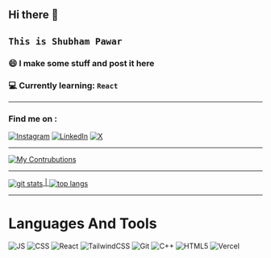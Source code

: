 ## Hi there 👋

## ```This is Shubham Pawar```

### 😄 I make some stuff and post it here

### 💻 Currently learning: ```React```


---

### Find me on : 
[![Instagram](https://img.shields.io/badge/Instagram-%23E4405F.svg?logo=Instagram&logoColor=white)](https://instagram.com/shubham.__2006) [![LinkedIn](https://img.shields.io/badge/LinkedIn-%230077B5.svg?logo=linkedin&logoColor=white)](https://linkedin.com/in/shubhamxpawar) [![X](https://img.shields.io/badge/X-black.svg?logo=X&logoColor=white)](https://x.com/Shubhamxpawar) 


---

[![My Contrubutions](https://github-readme-activity-graph.vercel.app/graph?username=shubhamxpawar&theme=github-dark-dimmed)](https://github.com/shubhamxpawar/github-readme-activity-graph)

---

<a href = "https://github.com/shubhamxpawar/github-readme-stats"><img align="center" alt = "git stats" src="https://github-readme-stats.vercel.app/api?username=shubhamxpawar&show_icons=true&theme=tokyonight&rank_icon=percentile&card_width=100" /> | </a><a href = "https://github.com/shubhamxpawar/github-readme-stats"><img align="center" alt="top langs" src = "https://github-readme-stats.vercel.app/api/top-langs/?username=shubhamxpawar&layout=compact&theme=tokyonight" /></a>

---

# Languages And Tools

![JS](https://img.shields.io/badge/Javascript-blue?style=for-the-badge&logo=javascript&color=grey) 
![CSS](https://img.shields.io/badge/css-red?style=for-the-badge&logo=css&color=blue) 
![React](https://img.shields.io/badge/react-white?style=for-the-badge&logo=react&logoColor=white&color=red) 
![TailwindCSS](https://img.shields.io/badge/tailwindcss-%2338B2AC.svg?style=for-the-badge&logo=tailwind-css&logoColor=white) 
![Git](https://img.shields.io/badge/git-%23F05033.svg?style=for-the-badge&logo=git&logoColor=white) 
![C++](https://img.shields.io/badge/C++-White?style=for-the-badge&logo=cplusplus) 
![HTML5](https://img.shields.io/badge/HTML5-gray?style=for-the-badge&logo=html5&logoColor=white)
![Vercel](https://img.shields.io/badge/Vercel-000000?style=for-the-badge&logo=vercel&logoColor=white)


        
